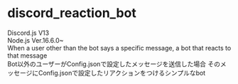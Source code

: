 # discord_reaction_bot
Discord.js V13
<br>
Node.js Ver.16.6.0~
<br>
When a user other than the bot says a specific message, a bot that reacts to that message
<br>
Bot以外のユーザーがConfig.jsonで設定したメッセージを送信した場合 そのメッセージにConfig.jsonで設定したリアクションをつけるシンプルなbot
